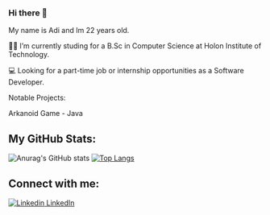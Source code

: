### Hi there 👋 
My name is Adi and Im 22 years old.



👨‍🎓 I’m currently studing for a B.Sc in Computer Science at Holon Institute of Technology.

💻 Looking for a part-time job or internship opportunities as a Software Developer.

Notable Projects:

Arkanoid Game - Java

## My GitHub Stats:


![Anurag's GitHub stats](https://github-readme-stats.vercel.app/api?username=AdiYadlin03&show_icons=true&theme=radical)
[![Top Langs](https://github-readme-stats.vercel.app/api/top-langs/?username=AdiYadlin03&layout=compact&langs_count=6&theme=radical)](https://github.com/anuraghazra/github-readme-stats)
##  Connect with me:

[![Linkedin](https://i.stack.imgur.com/gVE0j.png) LinkedIn](https://www.linkedin.com/in/adi-yadlin-525793211/)
&nbsp;


<!--
**AdiYadlin03/AdiYadlin03** is a ✨ _special_ ✨ repository because its `README.md` (this file) appears on your GitHub profile.

Here are some ideas to get you started:

- 🔭 I’m currently working on ...
- 🌱 I’m currently learning ...
- 👯 I’m looking to collaborate on ...
- 🤔 I’m looking for help with ...
- 💬 Ask me about ...
- 📫 How to reach me: ...
- 😄 Pronouns: ...
- ⚡ Fun fact: ...
-->
